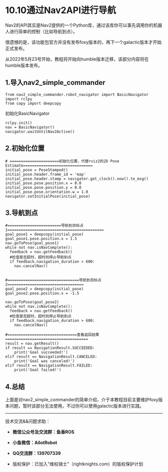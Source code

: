 # 10.10通过Nav2API进行导航

Nav2的API其实是Nav2提供的一个Python库，通过该库你可以事先调用你的机器人进行简单的控制（比如导航到点）。

很遗憾的是，该功能包官方并没有发布foxy版本的，再下一个galactic版本才开始正式发布。

从2022年5月23号开始，教程将开始向humble版本迁移，该部分内容将在humble版本发布。

## 1.导入nav2_simple_commander

```
from nav2_simple_commander.robot_navigator import BasicNavigator
import rclpy
from copy import deepcopy
```

初始化BasicNavigator

```
rclpy.init()
nav = BasicNavigator()
navigator.waitUntilNav2Active()
```

## 2.初始化位置

```
# ======================初始化位置，代替rviz2的2D Pose Estimate===============================
initial_pose = PoseStamped()
initial_pose.header.frame_id = 'map'
initial_pose.header.stamp = navigator.get_clock().now().to_msg()
initial_pose.pose.position.x = 0.0
initial_pose.pose.position.y = 0.0
initial_pose.pose.orientation.w = 1.0
navigator.setInitialPose(initial_pose)
```

## 3.导航到点

```
#========================导航到目标点1===========================================
goal_pose1 = deepcopy(initial_pose)
goal_pose1.pose.position.x = 1.5
nav.goToPose(goal_pose1)
while not nav.isNavComplete():
  feedback = nav.getFeedback()
  #检查是否超时，超时则停止导航到点   
  if feedback.navigation_duration > 600:
    nav.cancelNav()


#================================导航到目标点2==================================
goal_pose2 = deepcopy(initial_pose)
goal_pose2.pose.position.x = -1.5

nav.goToPose(goal_pose2)
while not nav.isNavComplete():
  feedback = nav.getFeedback()
  #检查是否超时，超时则停止导航到点   
  if feedback.navigation_duration > 600:
    nav.cancelNav()

#===============================查看返回结果=====================================
result = nav.getResult()
if result == NavigationResult.SUCCEEDED:
    print('Goal succeeded!')
elif result == NavigationResult.CANCELED:
    print('Goal was canceled!')
elif result == NavigationResult.FAILED:
    print('Goal failed!')
```



## 4.总结

上面是对nav2_simple_commander的简单介绍，介于本教程目前主要维护foxy版本问题，暂时该部分无法使用，不过你可以使用galactic版本进行实践。
















--------------

技术交流&&问题求助：

- **微信公众号及交流群：鱼香ROS**
- **小鱼微信：AiIotRobot**
- **QQ交流群：139707339**

- 版权保护：已加入“维权骑士”（rightknights.com）的版权保护计划